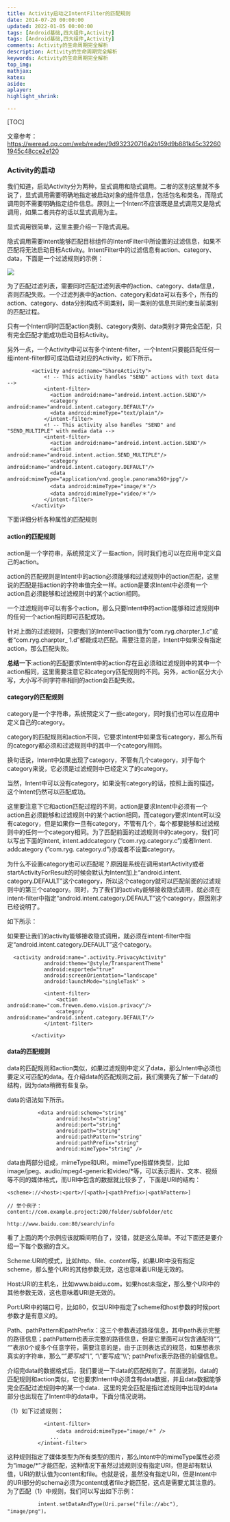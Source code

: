 ```yaml
---
title: Activity启动之IntentFilter的匹配规则
date: 2014-07-20 00:00:00
updated: 2022-01-05 00:00:00
tags: [Android基础,四大组件,Activity]
tags: [Android基础,四大组件,Activity]
comments: Activity的生命周期完全解析
description: Activity的生命周期完全解析
keywords: Activity的生命周期完全解析
top_img:
mathjax:
katex:
aside:
aplayer:
highlight_shrink:

---
```


[TOC]

文章参考：https://weread.qq.com/web/reader/9d932320716a2b159d9b881k45c322601945c48cce2e120

### Activity的启动

我们知道，启动Activity分为两种，显式调用和隐式调用。二者的区别这里就不多说了，显式调用需要明确地指定被启动对象的组件信息，包括包名和类名，而隐式调用则不需要明确指定组件信息。原则上一个Intent不应该既是显式调用又是隐式调用，如果二者共存的话以显式调用为主。

显式调用很简单，这里主要介绍一下隐式调用。

隐式调用需要Intent能够匹配目标组件的IntentFilter中所设置的过滤信息，如果不匹配将无法启动目标Activity。IntentFilter中的过滤信息有action、category、data，下面是一个过滤规则的示例：


![](https://gitee.com/frewen1225/ImageUploader/raw/master/img/20200920115302.png)


为了匹配过滤列表，需要同时匹配过滤列表中的action、category、data信息，否则匹配失败。一个过滤列表中的action、category和data可以有多个，所有的action、category、data分别构成不同类别，同一类别的信息共同约束当前类别的匹配过程。


只有一个Intent同时匹配action类别、category类别、data类别才算完全匹配，只有完全匹配才能成功启动目标Activity。

另外一点，一个Activity中可以有多个intent-filter，一个Intent只要能匹配任何一组intent-filter即可成功启动对应的Activity，如下所示。

```
        <activity android:name="ShareActivity">
            <! -- This activity handles "SEND" actions with text data -->
            <intent-filter>
              <action android:name="android.intent.action.SEND"/>
              <category android:name="android.intent.category.DEFAULT"/>
              <data android:mimeType="text/plain"/>
            </intent-filter>
            <! -- This activity also handles "SEND" and "SEND_MULTIPLE" with media data -->
            <intent-filter>
              <action android:name="android.intent.action.SEND"/>
              <action android:name="android.intent.action.SEND_MULTIPLE"/>
              <category android:name="android.intent.category.DEFAULT"/>
              <data android:mimeType="application/vnd.google.panorama360+jpg"/>
              <data android:mimeType="image/＊"/>
              <data android:mimeType="video/＊"/>
            </intent-filter>
        </activity>
```

下面详细分析各种属性的匹配规则

#### action的匹配规则

action是一个字符串，系统预定义了一些action，同时我们也可以在应用中定义自己的action。

action的匹配规则是Intent中的action必须能够和过滤规则中的action匹配，这里说的匹配是指action的字符串值完全一样。action是要求Intent中必须有一个action且必须能够和过滤规则中的某个action相同。

一个过滤规则中可以有多个action，那么只要Intent中的action能够和过滤规则中的任何一个action相同即可匹配成功。

针对上面的过滤规则，只要我们的Intent中action值为“com.ryg.charpter_1.c”或者“com.ryg.charpter_ 1.d”都能成功匹配。需要注意的是，Intent中如果没有指定action，那么匹配失败。

**总结一下**:action的匹配要求Intent中的action存在且必须和过滤规则中的其中一个action相同，这里需要注意它和category匹配规则的不同。另外，action区分大小写，大小写不同字符串相同的action会匹配失败。


#### category的匹配规则

category是一个字符串，系统预定义了一些category，同时我们也可以在应用中定义自己的category。

category的匹配规则和action不同，它要求Intent中如果含有category，那么所有的category都必须和过滤规则中的其中一个category相同。

换句话说，Intent中如果出现了category，不管有几个category，对于每个category来说，它必须是过滤规则中已经定义了的category。

当然，Intent中可以没有category，如果没有category的话，按照上面的描述，这个Intent仍然可以匹配成功。

这里要注意下它和action匹配过程的不同，action是要求Intent中必须有一个action且必须能够和过滤规则中的某个action相同，而category要求Intent可以没有category，但是如果你一旦有category，不管有几个，每个都要能够和过滤规则中的任何一个category相同。为了匹配前面的过滤规则中的category，我们可以写出下面的Intent, intent.addcategory (“com.ryg.category.c”)或者Intent. addcategory (“com.ryg. category.d”)亦或者不设置category。

为什么不设置category也可以匹配呢？原因是系统在调用startActivity或者startActivityForResult的时候会默认为Intent加上“android.intent. category.DEFAULT”这个category，所以这个category就可以匹配前面的过滤规则中的第三个category。同时，为了我们的activity能够接收隐式调用，就必须在intent-filter中指定“android.intent.category.DEFAULT”这个category，原因刚才已经说明了。


如下所示：

如果要让我们的activity能够接收隐式调用，就必须在intent-filter中指定“android.intent.category.DEFAULT”这个category。

```
  <activity android:name=".activity.PrivacyActivity"
            android:theme="@style/TransparentTheme"
            android:exported="true"
            android:screenOrientation="landscape"
            android:launchMode="singleTask" >

            <intent-filter>
                <action android:name="com.frewen.demo.vision.privacy"/>
                <category android:name="android.intent.category.DEFAULT"/>
            </intent-filter>

        </activity>
```


#### data的匹配规则

data的匹配规则和action类似，如果过滤规则中定义了data，那么Intent中必须也要定义可匹配的data。在介绍data的匹配规则之前，我们需要先了解一下data的结构，因为data稍微有些复杂。

data的语法如下所示。
```
          <data android:scheme="string"
                android:host="string"
                android:port="string"
                android:path="string"
                android:pathPattern="string"
                android:pathPrefix="string"
                android:mimeType="string" />
```

data由两部分组成，mimeType和URI。mimeType指媒体类型，比如image/jpeg、audio/mpeg4-generic和video/*等，可以表示图片、文本、视频等不同的媒体格式，而URI中包含的数据就比较多了，下面是URI的结构：
```
<scheme>://<host>:<port>/[<path>|<pathPrefix>|<pathPattern>]

// 举个例子：
content://com.example.project:200/folder/subfolder/etc

http://www.baidu.com:80/search/info

```

看了上面的两个示例应该就瞬间明白了，没错，就是这么简单。不过下面还是要介绍一下每个数据的含义。


Scheme:URI的模式，比如http、file、content等，如果URI中没有指定scheme，那么整个URI的其他参数无效，这也意味着URI是无效的。

Host:URI的主机名，比如www.baidu.com，如果host未指定，那么整个URI中的其他参数无效，这也意味着URI是无效的。

Port:URI中的端口号，比如80，仅当URI中指定了scheme和host参数的时候port参数才是有意义的。

Path、pathPattern和pathPrefix：这三个参数表述路径信息，其中path表示完整的路径信息；pathPattern也表示完整的路径信息，但是它里面可以包含通配符“*”, “*”表示0个或多个任意字符，需要注意的是，由于正则表达式的规范，如果想表示真实的字符串，那么“*”要写成“\\*”, “\”要写成“\\\\”; pathPrefix表示路径的前缀信息。

介绍完data的数据格式后，我们要说一下data的匹配规则了。前面说到，data的匹配规则和action类似，它也要求Intent中必须含有data数据，并且data数据能够完全匹配过滤规则中的某一个data．这里的完全匹配是指过滤规则中出现的data部分也出现在了Intent中的data中。下面分情况说明。


（1）如下过滤规则：
```
            <intent-filter>
                <data android:mimeType="image/＊" />
              ...
          </intent-filter>
```

这种规则指定了媒体类型为所有类型的图片，那么Intent中的mimeType属性必须为“image/*”才能匹配，这种情况下虽然过滤规则没有指定URI，但是却有默认值，URI的默认值为content和file。也就是说，虽然没有指定URI，但是Intent中的URI部分的schema必须为content或者file才能匹配，这点是需要尤其注意的。为了匹配（1）中规则，我们可以写出如下示例：

```
          intent.setDataAndType(Uri.parse("file://abc"), "image/png")。
```

